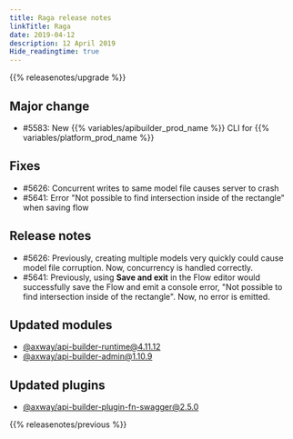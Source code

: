 ```yaml
---
title: Raga release notes
linkTitle: Raga
date: 2019-04-12
description: 12 April 2019
Hide_readingtime: true
---
```


{{% releasenotes/upgrade %}}
## Major change

* #5583: New {{% variables/apibuilder_prod_name %}} CLI for {{% variables/platform_prod_name %}}

## Fixes

* #5626: Concurrent writes to same model file causes server to crash
* #5641: Error "Not possible to find intersection inside of the rectangle" when saving flow

## Release notes

* #5626: Previously, creating multiple models very quickly could cause model file corruption. Now, concurrency is handled correctly.
* #5641: Previously, using **Save and exit** in the Flow editor would successfully save the Flow and emit a console error, "Not possible to find intersection inside of the rectangle". Now, no error is emitted.

## Updated modules

* [@axway/api-builder-runtime@4.11.12](https://www.npmjs.com/package/@axway/api-builder-runtime/v/4.11.12)
* [@axway/api-builder-admin@1.10.9](https://www.npmjs.com/package/@axway/api-builder-admin/v/1.10.9)

## Updated plugins

* [@axway/api-builder-plugin-fn-swagger@2.5.0](https://www.npmjs.com/package/@axway/api-builder-plugin-fn-swagger/v/2.5.0)

{{% releasenotes/previous %}}
